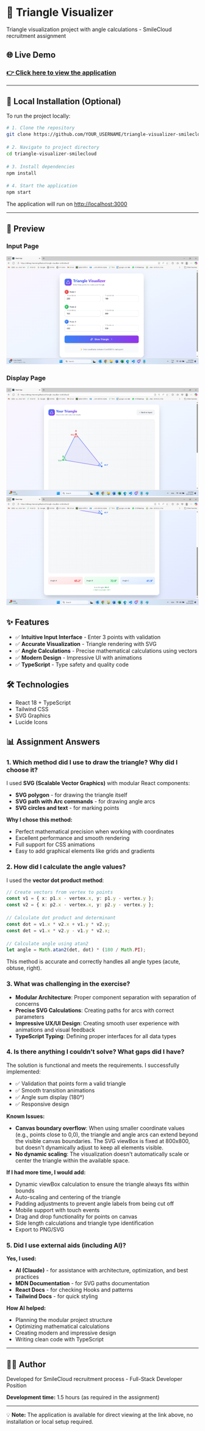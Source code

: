# 🔺 Triangle Visualizer

Triangle visualization project with angle calculations - SmileCloud recruitment assignment

## 🌐 **Live Demo**

### **[👉 Click here to view the application](https://almog-hevroni.github.io/triangle-visualizer-smilecloud)**

---

## 🚀 **Local Installation (Optional)**

To run the project locally:

```bash
# 1. Clone the repository
git clone https://github.com/YOUR_USERNAME/triangle-visualizer-smilecloud.git

# 2. Navigate to project directory
cd triangle-visualizer-smilecloud

# 3. Install dependencies
npm install

# 4. Start the application
npm start
```

The application will run on [http://localhost:3000](http://localhost:3000)

---

## 📸 **Preview**

### Input Page

![Input Page](./screenshots/input_page.png)

### Display Page

![Display Page](./screenshots/displaypage_1.png)
![Display Page with Angles](./screenshots/displaypage_2.png)

## ✨ **Features**

- ✅ **Intuitive Input Interface** - Enter 3 points with validation
- ✅ **Accurate Visualization** - Triangle rendering with SVG
- ✅ **Angle Calculations** - Precise mathematical calculations using vectors
- ✅ **Modern Design** - Impressive UI with animations
- ✅ **TypeScript** - Type safety and quality code

## 🛠 **Technologies**

- React 18 + TypeScript
- Tailwind CSS
- SVG Graphics
- Lucide Icons

## 📊 **Assignment Answers**

### 1. Which method did I use to draw the triangle? Why did I choose it?

I used **SVG (Scalable Vector Graphics)** with modular React components:

- **SVG polygon** - for drawing the triangle itself
- **SVG path with Arc commands** - for drawing angle arcs
- **SVG circles and text** - for marking points

**Why I chose this method:**

- Perfect mathematical precision when working with coordinates
- Excellent performance and smooth rendering
- Full support for CSS animations
- Easy to add graphical elements like grids and gradients

### 2. How did I calculate the angle values?

I used the **vector dot product method**:

```typescript
// Create vectors from vertex to points
const v1 = { x: p1.x - vertex.x, y: p1.y - vertex.y };
const v2 = { x: p2.x - vertex.x, y: p2.y - vertex.y };

// Calculate dot product and determinant
const dot = v1.x * v2.x + v1.y * v2.y;
const det = v1.x * v2.y - v1.y * v2.x;

// Calculate angle using atan2
let angle = Math.atan2(det, dot) * (180 / Math.PI);
```

This method is accurate and correctly handles all angle types (acute, obtuse, right).

### 3. What was challenging in the exercise?

- **Modular Architecture**: Proper component separation with separation of concerns
- **Precise SVG Calculations**: Creating paths for arcs with correct parameters
- **Impressive UX/UI Design**: Creating smooth user experience with animations and visual feedback
- **TypeScript Typing**: Defining proper interfaces for all data types

### 4. Is there anything I couldn't solve? What gaps did I have?

The solution is functional and meets the requirements. I successfully implemented:

- ✅ Validation that points form a valid triangle
- ✅ Smooth transition animations
- ✅ Angle sum display (180°)
- ✅ Responsive design

**Known Issues:**

- **Canvas boundary overflow**: When using smaller coordinate values (e.g., points close to 0,0), the triangle and angle arcs can extend beyond the visible canvas boundaries. The SVG viewBox is fixed at 800x800, but doesn't dynamically adjust to keep all elements visible.
- **No dynamic scaling**: The visualization doesn't automatically scale or center the triangle within the available space.

**If I had more time, I would add:**

- Dynamic viewBox calculation to ensure the triangle always fits within bounds
- Auto-scaling and centering of the triangle
- Padding adjustments to prevent angle labels from being cut off
- Mobile support with touch events
- Drag and drop functionality for points on canvas
- Side length calculations and triangle type identification
- Export to PNG/SVG

### 5. Did I use external aids (including AI)?

**Yes, I used:**

- **AI (Claude)** - for assistance with architecture, optimization, and best practices
- **MDN Documentation** - for SVG paths documentation
- **React Docs** - for checking Hooks and patterns
- **Tailwind Docs** - for quick styling

**How AI helped:**

- Planning the modular project structure
- Optimizing mathematical calculations
- Creating modern and impressive design
- Writing clean code with TypeScript

---

## 👨‍💻 **Author**

Developed for SmileCloud recruitment process - Full-Stack Developer Position

**Development time:** 1.5 hours (as required in the assignment)

---

💡 **Note:** The application is available for direct viewing at the link above, no installation or local setup required.
